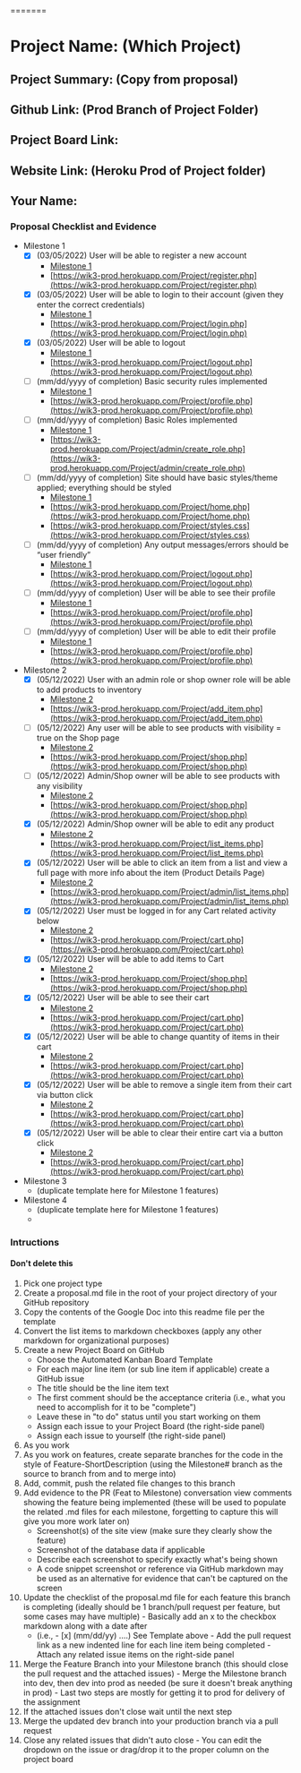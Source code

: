 =======
# Project Name: (Which Project)
## Project Summary: (Copy from proposal)
## Github Link: (Prod Branch of Project Folder)
## Project Board Link: 
## Website Link: (Heroku Prod of Project folder)
## Your Name:

<!-- Line item / Feature template (use this for each bullet point) -- DO NOT DELETE THIS SECTION


- [ ] \(mm/dd/yyyy of completion) Feature Title (from the proposal bullet point, if it's a sub-point indent it properly)
  -  Link to related .md file: [Link Name](link url)

 End Line item / Feature Template -- DO NOT DELETE THIS SECTION --> 
 
 
### Proposal Checklist and Evidence

- Milestone 1
    - [x] \(03/05/2022) User will be able to register a new account
        -  [Milestone 1](https://github.com/wik37/IT-202/blob/Milestone1/public_html/Project/milestone1.md)
        -  [https://wik3-prod.herokuapp.com/Project/register.php](https://wik3-prod.herokuapp.com/Project/register.php)
    - [x] \(03/05/2022)  User will be able to login to their account (given they enter the correct credentials)
        -  [Milestone 1](https://github.com/wik37/IT-202/blob/Milestone1/public_html/Project/milestone1.md)
        -  [https://wik3-prod.herokuapp.com/Project/login.php](https://wik3-prod.herokuapp.com/Project/login.php)
    - [x] \(03/05/2022) User will be able to logout
        -  [Milestone 1](https://github.com/wik37/IT-202/blob/Milestone1/public_html/Project/milestone1.md)
        -  [https://wik3-prod.herokuapp.com/Project/logout.php](https://wik3-prod.herokuapp.com/Project/logout.php)
    - [ ] \(mm/dd/yyyy of completion) Basic security rules implemented
        -  [Milestone 1](https://github.com/wik37/IT-202/blob/Milestone1/public_html/Project/milestone1.md)
        -  [https://wik3-prod.herokuapp.com/Project/profile.php](https://wik3-prod.herokuapp.com/Project/profile.php)
    - [ ] \(mm/dd/yyyy of completion) Basic Roles implemented
        -  [Milestone 1](https://github.com/wik37/IT-202/blob/Milestone1/public_html/Project/milestone1.md)
        -  [https://wik3-prod.herokuapp.com/Project/admin/create_role.php](https://wik3-prod.herokuapp.com/Project/admin/create_role.php)
    - [ ] \(mm/dd/yyyy of completion)  Site should have basic styles/theme applied; everything should be styled
        -  [Milestone 1](https://github.com/wik37/IT-202/blob/Milestone1/public_html/Project/milestone1.md)
        -  [https://wik3-prod.herokuapp.com/Project/home.php](https://wik3-prod.herokuapp.com/Project/home.php)
        -  [https://wik3-prod.herokuapp.com/Project/styles.css](https://wik3-prod.herokuapp.com/Project/styles.css)
    - [ ] \(mm/dd/yyyy of completion) Any output messages/errors should be “user friendly”
        -  [Milestone 1](https://github.com/wik37/IT-202/blob/Milestone1/public_html/Project/milestone1.md)
        -  [https://wik3-prod.herokuapp.com/Project/logout.php](https://wik3-prod.herokuapp.com/Project/logout.php)
    - [ ] \(mm/dd/yyyy of completion) User will be able to see their profile
        -  [Milestone 1](https://github.com/wik37/IT-202/blob/Milestone1/public_html/Project/milestone1.md)
        -  [https://wik3-prod.herokuapp.com/Project/profile.php](https://wik3-prod.herokuapp.com/Project/profile.php)
    - [ ] \(mm/dd/yyyy of completion) User will be able to edit their profile
        -  [Milestone 1](https://github.com/wik37/IT-202/blob/Milestone1/public_html/Project/milestone1.md)
        -  [https://wik3-prod.herokuapp.com/Project/profile.php](https://wik3-prod.herokuapp.com/Project/profile.php)

- Milestone 2
    - [x] \(05/12/2022) User with an admin role or shop owner role will be able to add products to inventory
        -  [Milestone 2](https://github.com/wik37/IT-202/blob/Milestone2/public_html/Project/milestone2.md)
        -  [https://wik3-prod.herokuapp.com/Project/add_item.php](https://wik3-prod.herokuapp.com/Project/add_item.php)
    - [ ] \(05/12/2022)  Any user will be able to see products with visibility = true on the Shop page
        -  [Milestone 2](https://github.com/wik37/IT-202/blob/Milestone2/public_html/Project/milestone2.md)
        -  [https://wik3-prod.herokuapp.com/Project/shop.php](https://wik3-prod.herokuapp.com/Project/shop.php)
    - [ ] \(05/12/2022) Admin/Shop owner will be able to see products with any visibility
        -  [Milestone 2](https://github.com/wik37/IT-202/blob/Milestone2/public_html/Project/milestone2.md)
        -  [https://wik3-prod.herokuapp.com/Project/shop.php](https://wik3-prod.herokuapp.com/Project/shop.php)
    - [x] \(05/12/2022) Admin/Shop owner will be able to edit any product
        -  [Milestone 2](https://github.com/wik37/IT-202/blob/Milestone2/public_html/Project/milestone2.md)
        -  [https://wik3-prod.herokuapp.com/Project/list_items.php](https://wik3-prod.herokuapp.com/Project/list_items.php)
    - [x] \(05/12/2022) User will be able to click an item from a list and view a full page with more info about the item (Product Details Page)
        -  [Milestone 2](https://github.com/wik37/IT-202/blob/Milestone2/public_html/Project/milestone2.md)
        -  [https://wik3-prod.herokuapp.com/Project/admin/list_items.php](https://wik3-prod.herokuapp.com/Project/admin/list_items.php)
    - [x] \(05/12/2022)  User must be logged in for any Cart related activity below
        -  [Milestone 2](https://github.com/wik37/IT-202/blob/Milestone2/public_html/Project/milestone2.md)
        -  [https://wik3-prod.herokuapp.com/Project/cart.php](https://wik3-prod.herokuapp.com/Project/cart.php)
    - [x] \(05/12/2022) User will be able to add items to Cart
        -  [Milestone 2](https://github.com/wik37/IT-202/blob/Milestone2/public_html/Project/milestone2.md)
        -  [https://wik3-prod.herokuapp.com/Project/shop.php](https://wik3-prod.herokuapp.com/Project/shop.php)
    - [x] \(05/12/2022) User will be able to see their cart
        -  [Milestone 2](https://github.com/wik37/IT-202/blob/Milestone2/public_html/Project/milestone2.md)
        -  [https://wik3-prod.herokuapp.com/Project/cart.php](https://wik3-prod.herokuapp.com/Project/cart.php)
    - [x] \(05/12/2022) User will be able to change quantity of items in their cart
        -  [Milestone 2](https://github.com/wik37/IT-202/blob/Milestone2/public_html/Project/milestone2.md)
        -  [https://wik3-prod.herokuapp.com/Project/cart.php](https://wik3-prod.herokuapp.com/Project/cart.php)
    - [x] \(05/12/2022) User will be able to remove a single item from their cart via button click
        -  [Milestone 2](https://github.com/wik37/IT-202/blob/Milestone2/public_html/Project/milestone2.md)
        -  [https://wik3-prod.herokuapp.com/Project/cart.php](https://wik3-prod.herokuapp.com/Project/cart.php)
    - [x] \(05/12/2022) User will be able to clear their entire cart via a button click
        -  [Milestone 2](https://github.com/wik37/IT-202/blob/Milestone2/public_html/Project/milestone2.md)
        -  [https://wik3-prod.herokuapp.com/Project/cart.php](https://wik3-prod.herokuapp.com/Project/cart.php)
- Milestone 3
  - (duplicate template here for Milestone 1 features)
- Milestone 4
  - (duplicate template here for Milestone 1 features)
  - 
### Intructions
#### Don't delete this
1. Pick one project type
2. Create a proposal.md file in the root of your project directory of your GitHub repository
3. Copy the contents of the Google Doc into this readme file per the template
4. Convert the list items to markdown checkboxes (apply any other markdown for organizational purposes)
5. Create a new Project Board on GitHub
   - Choose the Automated Kanban Board Template
   - For each major line item (or sub line item if applicable) create a GitHub issue
   - The title should be the line item text
   - The first comment should be the acceptance criteria (i.e., what you need to accomplish for it to be "complete")
   - Leave these in "to do" status until you start working on them
   - Assign each issue to your Project Board (the right-side panel)
   - Assign each issue to yourself (the right-side panel)
6. As you work
  1. As you work on features, create separate branches for the code in the style of Feature-ShortDescription (using the Milestone# branch as the source to branch from and to merge into)
  2. Add, commit, push the related file changes to this branch
  3. Add evidence to the PR (Feat to Milestone) conversation view comments showing the feature being implemented (these will be used to populate the related .md files for each milestone, forgetting to capture this will give you more work later on)
     - Screenshot(s) of the site view (make sure they clearly show the feature)
     - Screenshot of the database data if applicable
     - Describe each screenshot to specify exactly what's being shown
     - A code snippet screenshot or reference via GitHub markdown may be used as an alternative for evidence that can't be captured on the screen
  4. Update the checklist of the proposal.md file for each feature this branch is completing (ideally should be 1 branch/pull request per feature, but some cases may have multiple)
    - Basically add an x to the checkbox markdown along with a date after
      - (i.e.,   - [x] (mm/dd/yy) ....) See Template above
    - Add the pull request link as a new indented line for each line item being completed
    - Attach any related issue items on the right-side panel
  5. Merge the Feature Branch into your Milestone branch (this should close the pull request and the attached issues)
    - Merge the Milestone branch into dev, then dev into prod as needed (be sure it doesn't break anything in prod)
    - Last two steps are mostly for getting it to prod for delivery of the assignment 
  7. If the attached issues don't close wait until the next step
  8. Merge the updated dev branch into your production branch via a pull request
  9. Close any related issues that didn't auto close
    - You can edit the dropdown on the issue or drag/drop it to the proper column on the project board
